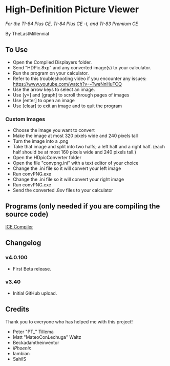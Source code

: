 # High-Definition Picture Viewer
*For the TI-84 Plus CE, TI-84 Plus CE -t, and TI-83 Premium CE*

By TheLastMillennial


## To Use
- Open the Compiled Displayers folder.
- Send "HDPic.8xp" and any converted image(s) to your calculator.
- Run the program on your calculator. 
- Refer to this troubleshooting video if you encounter any issues: https://www.youtube.com/watch?v=-TweNnHuFCQ
- Use the arrow keys to select an image.
- Use [y=] and [graph] to scroll through pages of images
- Use [enter] to open an image
- Use [clear] to exit an image and to quit the program

### Custom images
- Choose the image you want to convert
- Make the image at most 320 pixels wide and 240 pixels tall
- Turn the image into a .png
- Take that image and split into two halfs; a left half and a right half. (each half should be at most 160 pixels wide and 240 pixels tall.)
- Open the HDpicConverter folder
- Open the file "convpng.ini" with a text editor of your choice
- Change the .ini file so it will convert your left image
- Run convPNG.exe
- Change the .ini file so it will convert your right image
- Run convPNG.exe
- Send the converted .8xv files to your calculator


## Programs (only needed if you are compiling the source code)

[ICE Compiler](http://cemete.ch/DL1481)

## Changelog

### v4.0.100
- First Beta release.

### v3.40
- Initial GitHub upload.

## Credits
Thank you to everyone who has helped me with this project! 

- Peter "PT_" Tillema
- Matt "MateoConLechuga" Waltz
- Beckadamtheinventor
- _iPhoenix_
- Iambian
- SahilS

